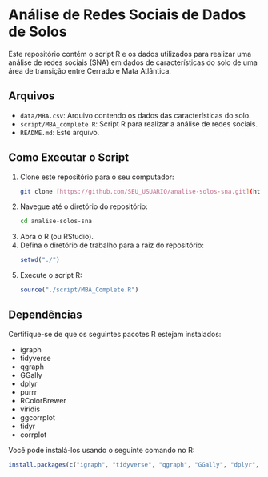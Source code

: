 # Análise de Redes Sociais de Dados de Solos

Este repositório contém o script R e os dados utilizados para realizar uma análise de redes sociais (SNA) em dados de características do solo de uma área de transição entre Cerrado e Mata Atlântica.

## Arquivos

* `data/MBA.csv`: Arquivo contendo os dados das características do solo.
* `script/MBA_complete.R`: Script R para realizar a análise de redes sociais.
* `README.md`: Este arquivo.

## Como Executar o Script

1.  Clone este repositório para o seu computador:
    ```bash
    git clone [https://github.com/SEU_USUARIO/analise-solos-sna.git](https://www.google.com/search?q=https://github.com/SEU_USUARIO/analise-solos-sna.git)
    ```
2.  Navegue até o diretório do repositório:
    ```bash
    cd analise-solos-sna
    ```
3.  Abra o R (ou RStudio).
4.  Defina o diretório de trabalho para a raiz do repositório:
    ```R
    setwd("./")
    ```
5.  Execute o script R:
    ```R
    source("./script/MBA_Complete.R")
    ```

## Dependências

Certifique-se de que os seguintes pacotes R estejam instalados:

* igraph
* tidyverse
* qgraph
* GGally
* dplyr
* purrr
* RColorBrewer
* viridis
* ggcorrplot
* tidyr
* corrplot

Você pode instalá-los usando o seguinte comando no R:

```R
install.packages(c("igraph", "tidyverse", "qgraph", "GGally", "dplyr", "purrr", "RColorBrewer", "viridis", "ggcorrplot", "tidyr", "corrplot"))
